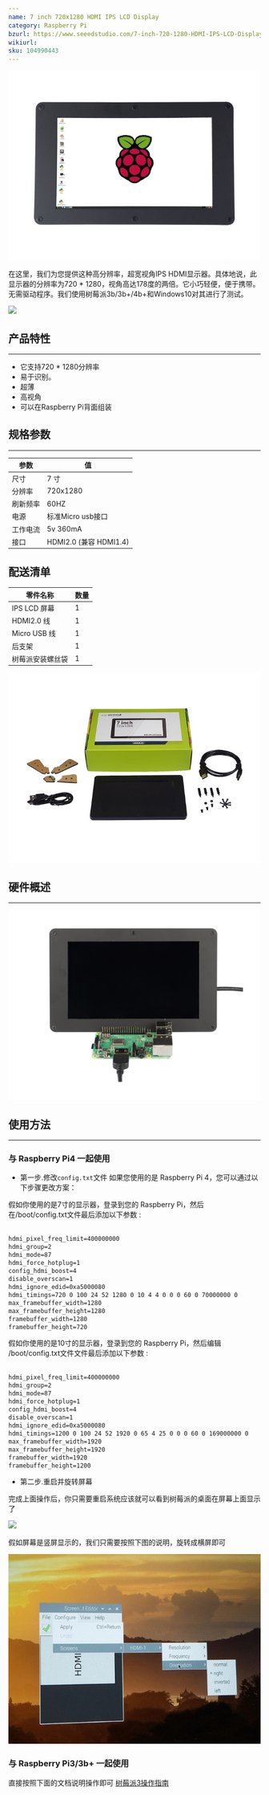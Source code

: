 ```yaml
---
name: 7 inch 720x1280 HDMI IPS LCD Display
category: Raspberry Pi
bzurl: https://www.seeedstudio.com/7-inch-720-1280-HDMI-IPS-LCD-Display-p-2861.html
wikiurl:
sku: 104990443
---
```


![](https://raw.githubusercontent.com/SeeedDocument/720x1280-HDMI-IPS-LCD-Display/master/img/demo7.jpg)

在这里，我们为您提供这种高分辨率，超宽视角IPS HDMI显示器。具体地说，此显示器的分辨率为720 * 1280，视角高达178度的两倍。它小巧轻便，便于携带。无需驱动程序。我们使用树莓派3b/3b+/4b+和Windows10对其进行了测试。

[![](https://github.com/SeeedDocument/wiki_chinese/raw/master/docs/images/click_to_buy.PNG)](https://item.taobao.com/item.htm?spm=a2oq0.12575281.0.0.39af1debtp7vqs&ft=t&id=601830334921&qq-pf-to=pcqq.c2c)

##  产品特性
--------

-   它支持720 * 1280分辨率
-   易于识别。
-   超薄
-   高视角
-   可以在Raspberry Pi背面组装

##  规格参数
--------

| 参数             | 值                                                                             |
|------------------|--------------------------------------------------------------------------------|
| 尺寸             | 7 寸                                                        |
| 分辨率           | 720x1280                      |
| 刷新频率         | 60HZ                           |
| 电源             | 标准Micro usb接口    |
| 工作电流         | 5v  360mA                                            |
| 接口             |          HDMI2.0 (兼容 HDMI1.4)    |

##  配送清单

| 零件名称                     | 数量 |
|------------------------------|------|
| IPS LCD 屏幕 | 1    |
| HDMI2.0 线|1|
| Micro USB 线|1|
| 后支架 |1|
|树莓派安装螺丝袋|1|

![](https://raw.githubusercontent.com/SeeedDocument/720x1280-HDMI-IPS-LCD-Display/master/img/4.jpg)

##  硬件概述
-----------------

![](https://raw.githubusercontent.com/SeeedDocument/720x1280-HDMI-IPS-LCD-Display/master/img/7inch.jpg)

##  使用方法
-----

### 与 Raspberry Pi4 一起使用

- 第一步.修改`config.txt`文件
如果您使用的是 Raspberry Pi 4，您可以通过以下步骤更改方案：

假如你使用的是7寸的显示器，登录到您的 Raspberry Pi，然后在/boot/config.txt文件最后添加以下参数 :

```

hdmi_pixel_freq_limit=400000000 
hdmi_group=2
hdmi_mode=87 
hdmi_force_hotplug=1
config_hdmi_boost=4
disable_overscan=1
hdmi_ignore_edid=0xa5000080
hdmi_timings=720 0 100 24 52 1280 0 10 4 4 0 0 0 60 0 70000000 0 
max_framebuffer_width=1280 
max_framebuffer_height=1280  
framebuffer_width=1280 
framebuffer_height=720

```

假如你使用的是10寸的显示器，登录到您的 Raspberry Pi，然后编辑 /boot/config.txt文件文件最后添加以下参数 :

```

hdmi_pixel_freq_limit=400000000 
hdmi_group=2
hdmi_mode=87 
hdmi_force_hotplug=1
config_hdmi_boost=4
disable_overscan=1
hdmi_ignore_edid=0xa5000080
hdmi_timings=1200 0 100 24 52 1920 0 65 4 25 0 0 0 60 0 169000000 0
max_framebuffer_width=1920
max_framebuffer_height=1920
framebuffer_width=1920
framebuffer_height=1200

```

- 第二步.重启并旋转屏幕

完成上面操作后，你只需要重启系统应该就可以看到树莓派的桌面在屏幕上面显示了

![](https://raw.githubusercontent.com/SeeedDocument/720x1280-HDMI-IPS-LCD-Display/master/img/pi-desktop.png)

假如屏幕是竖屏显示的，我们只需要按照下图的说明，旋转成横屏即可

![](https://raw.githubusercontent.com/SeeedDocument/720x1280-HDMI-IPS-LCD-Display/master/img/Screen-Config.jpg)

### 与 Raspberry Pi3/3b+ 一起使用

直接按照下面的文档说明操作即可
[树莓派3操作指南](https://docs.google.com/viewer?url=https://github.com/SeeedDocument/Pi_screen/raw/master/Instructions_for_use.pdf)

<!-- This Markdown file was created from http://www.seeedstudio.com/wiki/Raspberry_Pi_Relay_Board_v1.0 -->
